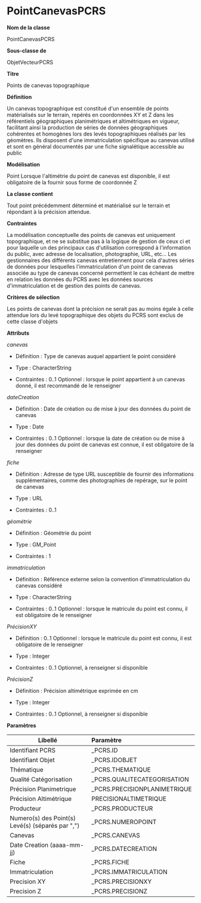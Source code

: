 # PointCanevasPCRS #



**Nom de la classe**

PointCanevasPCRS

**Sous-classe de**

ObjetVecteurPCRS

**Titre**

Points de canevas topographique

**Définition**

Un canevas topographique est constitué d'un ensemble de points matérialisés sur le terrain, repérés en coordonnées XY et Z dans les référentiels géographiques planimétriques et altimétriques en vigueur, facilitant ainsi la production de séries de données géographiques cohérentes et homogènes lors des levés topographiques réalisés par les géomètres. Ils disposent d'une immatriculation spécifique au canevas utilisé et sont en général documentés par une fiche signalétique accessible au public

**Modélisation**

Point Lorsque l'altimétrie du point de canevas est disponible, il est obligatoire de la fournir sous forme de coordonnée Z

**La classe contient**

Tout point précédemment déterminé et matérialisé sur le terrain et répondant à la précision attendue.   

**Contraintes**

La modélisation conceptuelle des points de canevas est uniquement topographique, et ne se substitue pas à la logique de gestion de ceux ci et pour laquelle un des principaux cas d'utilisation correspond à l'information du public, avec adresse de localisation, photographie, URL, etc... Les gestionnaires des différents canevas entretiennent pour cela d'autres séries de données pour lesquelles l'immatriculation d'un point de canevas associée au type de canevas concerné permettent le cas échéant de mettre en relation les données du PCRS avec les données sources d'immatriculation et de gestion des points de canevas.

**Critères de sélection**

Les points de canevas dont la précision ne serait pas au moins égale à celle attendue lors du levé topographique des objets du PCRS sont exclus de cette classe d'objets

**Attributs**

*canevas*

- Définition : Type de canevas auquel appartient le point considéré

- Type : CharacterString

- Contraintes : 0..1  Optionnel  : lorsque le point appartient à un canevas donné, il est recommandé de le renseigner

*dateCreation*

- Définition : Date de création ou de mise à jour des données du point de canevas

- Type : Date

- Contraintes : 0..1  Optionnel  : lorsque la date de création ou de mise à jour des données du point de canevas est connue, il est obligatoire de la renseigner

*fiche*

- Définition : Adresse de type URL susceptible de fournir des informations supplémentaires, comme des photographies de repérage,  sur le point de canevas

- Type : URL

- Contraintes : 0..1

*géométrie*

- Définition : Géométrie du point

- Type : GM_Point

- Contraintes : 1

*immatriculation*

- Définition : Référence externe selon la convention d'immatriculation du canevas considéré

- Type : CharacterString

- Contraintes : 0..1  Optionnel  : lorsque le matricule du point est connu, il est obligatoire de le renseigner

*PrécisionXY*

- Définition : 0..1  Optionnel  : lorsque le matricule du point est connu, il est obligatoire de le renseigner

- Type : Integer

- Contraintes : 0..1  Optionnel, à renseigner si disponible

*PrécisionZ*

- Définition : Précision altimétrique exprimée en cm

- Type : Integer

- Contraintes : 0..1  Optionnel, à renseigner si disponible

**Paramètres**

| Libellé | Paramètre |
| ---------|:-------------|
|Identifiant PCRS|_PCRS.ID|
|Identifiant Objet|_PCRS.IDOBJET|
|Thématique|_PCRS.THEMATIQUE|
|Qualité Catégorisation|_PCRS.QUALITECATEGORISATION|
|Précision Planimetrique|_PCRS.PRECISIONPLANIMETRIQUE|
|Précision Altimétrique|PRECISIONALTIMETRIQUE|
|Producteur|_PCRS.PRODUCTEUR|
|Numero(s) des Point(s) Levé(s) (séparés par ",")|_PCRS.NUMEROPOINT|
|Canevas|_PCRS.CANEVAS|
|Date Creation (aaaa-mm-jj)|_PCRS.DATECREATION|
|Fiche|_PCRS.FICHE|
|Immatriculation|_PCRS.IMMATRICULATION|
|Precision XY|_PCRS.PRECISIONXY|
|Precision Z|_PCRS.PRECISIONZ|  
